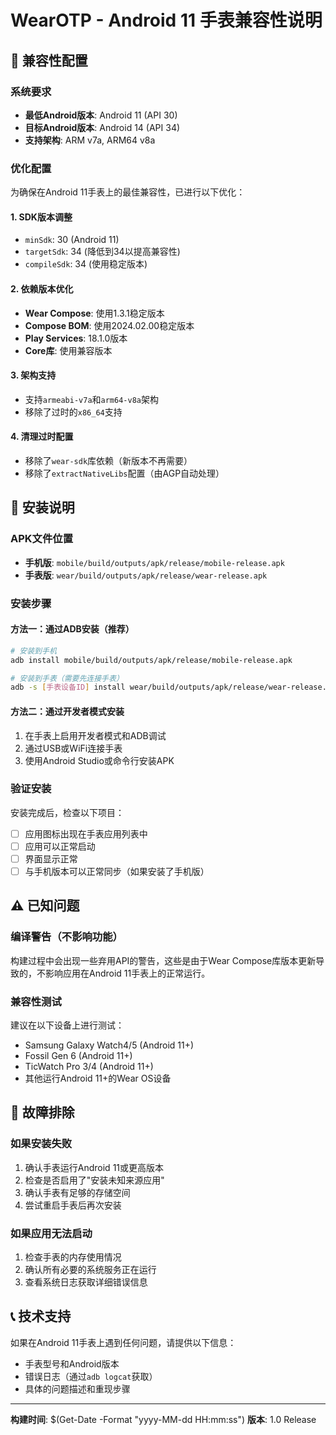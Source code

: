 # WearOTP - Android 11 手表兼容性说明

## 📱 兼容性配置

### 系统要求
- **最低Android版本**: Android 11 (API 30)
- **目标Android版本**: Android 14 (API 34)
- **支持架构**: ARM v7a, ARM64 v8a

### 优化配置
为确保在Android 11手表上的最佳兼容性，已进行以下优化：

#### 1. SDK版本调整
- `minSdk`: 30 (Android 11)
- `targetSdk`: 34 (降低到34以提高兼容性)
- `compileSdk`: 34 (使用稳定版本)

#### 2. 依赖版本优化
- **Wear Compose**: 使用1.3.1稳定版本
- **Compose BOM**: 使用2024.02.00稳定版本
- **Play Services**: 18.1.0版本
- **Core库**: 使用兼容版本

#### 3. 架构支持
- 支持`armeabi-v7a`和`arm64-v8a`架构
- 移除了过时的`x86_64`支持

#### 4. 清理过时配置
- 移除了`wear-sdk`库依赖（新版本不再需要）
- 移除了`extractNativeLibs`配置（由AGP自动处理）

## 🚀 安装说明

### APK文件位置
- **手机版**: `mobile/build/outputs/apk/release/mobile-release.apk`
- **手表版**: `wear/build/outputs/apk/release/wear-release.apk`

### 安装步骤

#### 方法一：通过ADB安装（推荐）
```bash
# 安装到手机
adb install mobile/build/outputs/apk/release/mobile-release.apk

# 安装到手表（需要先连接手表）
adb -s [手表设备ID] install wear/build/outputs/apk/release/wear-release.apk
```

#### 方法二：通过开发者模式安装
1. 在手表上启用开发者模式和ADB调试
2. 通过USB或WiFi连接手表
3. 使用Android Studio或命令行安装APK

### 验证安装
安装完成后，检查以下项目：
- [ ] 应用图标出现在手表应用列表中
- [ ] 应用可以正常启动
- [ ] 界面显示正常
- [ ] 与手机版本可以正常同步（如果安装了手机版）

## ⚠️ 已知问题

### 编译警告（不影响功能）
构建过程中会出现一些弃用API的警告，这些是由于Wear Compose库版本更新导致的，不影响应用在Android 11手表上的正常运行。

### 兼容性测试
建议在以下设备上进行测试：
- Samsung Galaxy Watch4/5 (Android 11+)
- Fossil Gen 6 (Android 11+)
- TicWatch Pro 3/4 (Android 11+)
- 其他运行Android 11+的Wear OS设备

## 🔧 故障排除

### 如果安装失败
1. 确认手表运行Android 11或更高版本
2. 检查是否启用了"安装未知来源应用"
3. 确认手表有足够的存储空间
4. 尝试重启手表后再次安装

### 如果应用无法启动
1. 检查手表的内存使用情况
2. 确认所有必要的系统服务正在运行
3. 查看系统日志获取详细错误信息

## 📞 技术支持

如果在Android 11手表上遇到任何问题，请提供以下信息：
- 手表型号和Android版本
- 错误日志（通过`adb logcat`获取）
- 具体的问题描述和重现步骤

---
**构建时间**: $(Get-Date -Format "yyyy-MM-dd HH:mm:ss")
**版本**: 1.0 Release